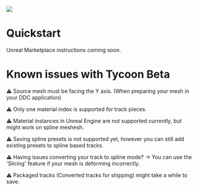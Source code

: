
![](/img/cover.jpg)


# Quickstart

Unreal Marketplace instructions coming soon.


# Known issues with Tycoon Beta

⚠️ Source mesh must be facing the Y axis. (When preparing your mesh in your DDC application)

⚠️ Only one material index is supported for track pieces.

⚠️ Material instances in Unreal Engine are not supported currently, but might work on spline meshesh.

⚠️ Saving spline presets is not supported yet, however you can still add existing presets to spline based tracks.

⚠️ Having issues converting your track to spline mode? -> You can use the 'Slicing' feature if your mesh is deforming incorrectly.

⚠️ Packaged tracks (Converted tracks for shipping) might take a while to save.
